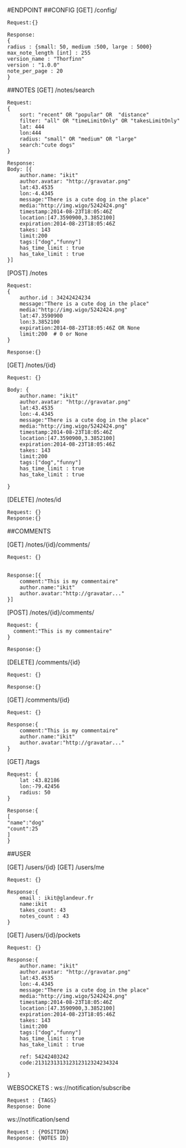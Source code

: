 #ENDPOINT
##CONFIG
[GET] /config/

    Request:{}

    Response:
    {
    radius : {small: 50, medium :500, large : 5000}  
    max_note_length [int] : 255
    version_name : "Thorfinn"
    version : "1.0.0"
    note_per_page : 20 
    }

##NOTES
[GET] /notes/search 

    Request: 
    {
        sort: "recent" OR "popular" OR  "distance"
        filter: "all" OR "timeLimitOnly" OR "takesLimitOnly"
        lat: 444
        lon:444
        radius: "small" OR "medium" OR "large"
        search:"cute dogs"
    }

    Response:
    Body: [{
        author.name: "ikit"
        author.avatar: "http://gravatar.png"
        lat:43.4535
        lon:-4.4345
        message:"There is a cute dog in the place"
        media:"http://img.wigo/5242424.png"
        timestamp:2014-08-23T18:05:46Z
        location:[47.3590900,3.3852100]
        expiration:2014-08-23T18:05:46Z
        takes: 143
        limit:200
        tags:["dog","funny"]
        has_time_limit : true 
        has_take_limit : true 
    }]


[POST] /notes
  
    Request: 
    {
        author.id : 34242424234
        message:"There is a cute dog in the place"
        media:"http://img.wigo/5242424.png"
        lat:47.3590900
        lon:3.3852100
        expiration:2014-08-23T18:05:46Z OR None 
        limit:200  # 0 or None
    }

    Response:{}

[GET] /notes/{id}

    Request: {}
   
    Body: {
        author.name: "ikit"
        author.avatar: "http://gravatar.png"
        lat:43.4535
        lon:-4.4345
        message:"There is a cute dog in the place"
        media:"http://img.wigo/5242424.png"
        timestamp:2014-08-23T18:05:46Z
        location:[47.3590900,3.3852100]
        expiration:2014-08-23T18:05:46Z
        takes: 143
        limit:200
        tags:["dog","funny"]
        has_time_limit : true 
        has_take_limit : true 

    }


[DELETE] /notes/id
    
    Request: {}
    Response:{}

##COMMENTS

[GET] /notes/{id}/comments/
    
    Request: {}


    Response:[{
        comment:"This is my commentaire"
        author.name:"ikit"
        author.avatar:"http://gravatar..."
    }]


[POST] /notes/{id}/comments/
    
    Request: {
      comment:"This is my commentaire"  
    }

    Response:{}


[DELETE] /comments/{id}
    
    Request: {}

    Response:{}

[GET] /comments/{id}
    
    Request: {}

    Response:{
        comment:"This is my commentaire"
        author.name:"ikit"
        author.avatar:"http://gravatar..."
    }

[GET] /tags
    
    Request: {
        lat :43.82186
        lon:-79.42456
        radius: 50
    }

    Response:{
    [
    "name":"dog"
    "count":25
    ]
    }
  


##USER

[GET] /users/{id}
[GET] /users/me 

    Request: {}

    Response:{
        email : ikit@glandeur.fr
        name:ikit
        takes_count: 43
        notes_count : 43
    }

[GET] /users/{id}/pockets

    Request: {}

    Response:{
        author.name: "ikit"
        author.avatar: "http://gravatar.png"
        lat:43.4535
        lon:-4.4345
        message:"There is a cute dog in the place"
        media:"http://img.wigo/5242424.png"
        timestamp:2014-08-23T18:05:46Z
        location:[47.3590900,3.3852100]
        expiration:2014-08-23T18:05:46Z
        takes: 143
        limit:200
        tags:["dog","funny"]
        has_time_limit : true 
        has_take_limit : true 

        ref: 54242403242
        code:213123131312312312324234324

    }


WEBSOCKETS : 
ws://notification/subscribe

    Request : {TAGS}
    Response: Done

ws://notification/send

    Request : {POSITION}
    Response: {NOTES ID}





